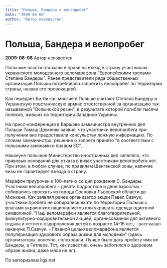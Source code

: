 ```yaml
---
title: "Польша, Бандера и велопробег"
date: "2009-08-08"
author: "Автор неизвестен"
---
```


# Польша, Бандера и велопробег

**2009-08-08** Автор неизвестен

Польские власти отказали в праве на въезд в страну участникам украинского молодежного веломарафона "Европейскими тропами Степана Бандеры". Ранее представители ряда общественных организаций Польши потребовали запретить велопробег по территории страны, назвав его провокацией.

Как передает Би-би-си, многие в Польше считают Степана Бандеру и Украинскую повстанческую армию ответственной за организацию так называемой "Волынской резни", в результате которой погибли тысячи поляков, живших на территории Западной Украины.

На пресс-конференции в Варшаве замминистра внутренних дел Польши Томаш Щеменяк заявил, что участники велопробега при получении виз предоставили консульству ложную информацию. По словам замминистра, решение о запрете принято "в соответствии с польскими законами и правом ЕС".

Накануне польское Министерство иностранных дел заявляло, что правовых оснований для отказа в визах участникам велопробега нет. При этом, в любом случае, по правилам Шенгенской зоны, наличие визы не гарантирует въезда в страну.

Марафон приурочен к 100-летию со дня рождения С. Бандеры. Участники велопробега - девять подростков и двое взрослых - собирались проехать из города Сосновка Львовской области до Мюнхена. Как заявлял ранее организатор акции Павел Савчук, участники пробега не собирались ехать по территории Польши с флагами украинских националистов или украшать одежду одиозной символикой. "Наш веломарафон является благотворительной, физкультурно-оздоровительной акцией, организованной для активного отдыха и летнего оздоровления детей в возрасте 14-16 лет, - рассказал накануне П.Савчук. - Главной целью веломарафона является популяризация здорового образа жизни для молодежи" (здесь организаторы, конечно, сплоховали. Лучше было дать пробегу имя не Бандеры, а Гитлера. Тот, как известно, очень заботился о здоровом образе жизни, даже мяса не ел).

По материалам liga.net
